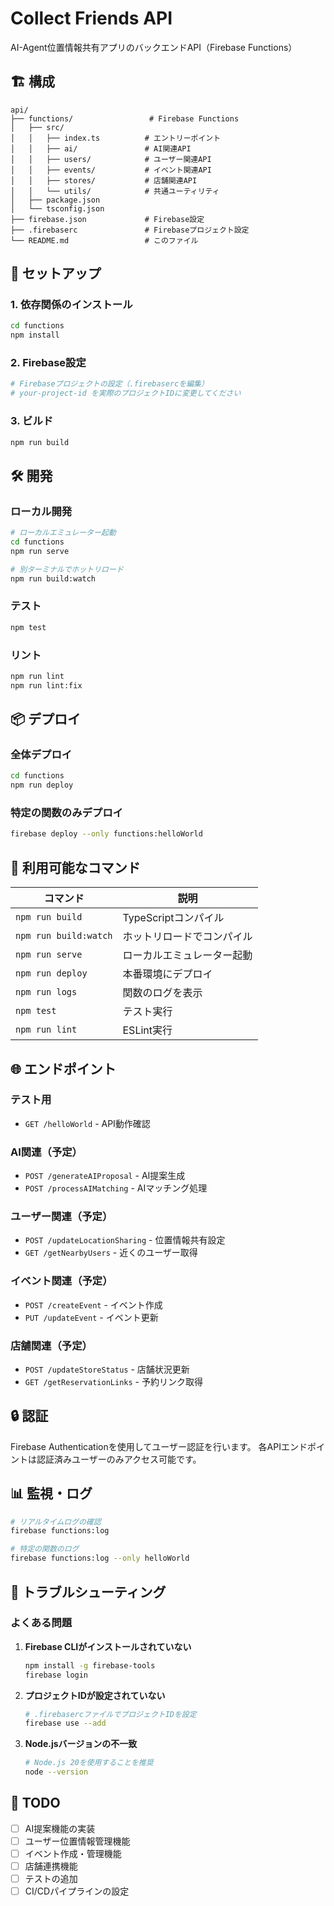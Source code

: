# Collect Friends API

AI-Agent位置情報共有アプリのバックエンドAPI（Firebase Functions）

## 🏗️ 構成

```
api/
├── functions/                 # Firebase Functions
│   ├── src/
│   │   ├── index.ts          # エントリーポイント
│   │   ├── ai/               # AI関連API
│   │   ├── users/            # ユーザー関連API
│   │   ├── events/           # イベント関連API
│   │   ├── stores/           # 店舗関連API
│   │   └── utils/            # 共通ユーティリティ
│   ├── package.json
│   └── tsconfig.json
├── firebase.json             # Firebase設定
├── .firebaserc               # Firebaseプロジェクト設定
└── README.md                 # このファイル
```

## 🚀 セットアップ

### 1. 依存関係のインストール
```bash
cd functions
npm install
```

### 2. Firebase設定
```bash
# Firebaseプロジェクトの設定（.firebasercを編集）
# your-project-id を実際のプロジェクトIDに変更してください
```

### 3. ビルド
```bash
npm run build
```

## 🛠️ 開発

### ローカル開発
```bash
# ローカルエミュレーター起動
cd functions
npm run serve

# 別ターミナルでホットリロード
npm run build:watch
```

### テスト
```bash
npm test
```

### リント
```bash
npm run lint
npm run lint:fix
```

## 📦 デプロイ

### 全体デプロイ
```bash
cd functions
npm run deploy
```

### 特定の関数のみデプロイ
```bash
firebase deploy --only functions:helloWorld
```

## 🔧 利用可能なコマンド

| コマンド | 説明 |
|---------|------|
| `npm run build` | TypeScriptコンパイル |
| `npm run build:watch` | ホットリロードでコンパイル |
| `npm run serve` | ローカルエミュレーター起動 |
| `npm run deploy` | 本番環境にデプロイ |
| `npm run logs` | 関数のログを表示 |
| `npm test` | テスト実行 |
| `npm run lint` | ESLint実行 |

## 🌐 エンドポイント

### テスト用
- `GET /helloWorld` - API動作確認

### AI関連（予定）
- `POST /generateAIProposal` - AI提案生成
- `POST /processAIMatching` - AIマッチング処理

### ユーザー関連（予定）
- `POST /updateLocationSharing` - 位置情報共有設定
- `GET /getNearbyUsers` - 近くのユーザー取得

### イベント関連（予定）
- `POST /createEvent` - イベント作成
- `PUT /updateEvent` - イベント更新

### 店舗関連（予定）
- `POST /updateStoreStatus` - 店舗状況更新
- `GET /getReservationLinks` - 予約リンク取得

## 🔒 認証

Firebase Authenticationを使用してユーザー認証を行います。
各APIエンドポイントは認証済みユーザーのみアクセス可能です。

## 📊 監視・ログ

```bash
# リアルタイムログの確認
firebase functions:log

# 特定の関数のログ
firebase functions:log --only helloWorld
```

## 🚨 トラブルシューティング

### よくある問題

1. **Firebase CLIがインストールされていない**
   ```bash
   npm install -g firebase-tools
   firebase login
   ```

2. **プロジェクトIDが設定されていない**
   ```bash
   # .firebasercファイルでプロジェクトIDを設定
   firebase use --add
   ```

3. **Node.jsバージョンの不一致**
   ```bash
   # Node.js 20を使用することを推奨
   node --version
   ```

## 📝 TODO

- [ ] AI提案機能の実装
- [ ] ユーザー位置情報管理機能
- [ ] イベント作成・管理機能
- [ ] 店舗連携機能
- [ ] テストの追加
- [ ] CI/CDパイプラインの設定 